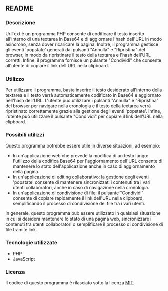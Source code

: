 ## README

### Descrizione
UrlText è un programma PHP consente di codificare il testo inserito all'interno di una textarea in Base64 e di aggiornare l'hash dell'URL in modo asincrono, senza dover ricaricare la pagina. Inoltre, il programma gestisce gli eventi 'popstate' generati dai pulsanti "Annulla" e "Ripristina" del browser, in modo da ripristinare il testo della textarea e l'hash dell'URL corretti. Infine, il programma fornisce un pulsante "Condividi" che consente all'utente di copiare il link dell'URL nella clipboard.

### Utilizzo
Per utilizzare il programma, basta inserire il testo desiderato all'interno della textarea e il testo verrà automaticamente codificato in Base64 e aggiornato nell'hash dell'URL. L'utente può utilizzare i pulsanti "Annulla" e "Ripristina" del browser per navigare nella cronologia e il testo della textarea verrà ripristinato correttamente grazie alla gestione degli eventi 'popstate'. Infine, l'utente può utilizzare il pulsante "Condividi" per copiare il link dell'URL nella clipboard.

### Possibili utilizzi
Questo programma potrebbe essere utile in diverse situazioni, ad esempio:
- In un'applicazione web che prevede la modifica di un testo lungo: l'utilizzo della codifica Base64 per l'aggiornamento dell'URL consente di mantenere lo stato dell'applicazione anche in caso di aggiornamento della pagina.
- In un'applicazione di editing collaborativo: la gestione degli eventi 'popstate' consente di mantenere sincronizzati i contenuti tra i vari utenti collaboratori, anche in caso di navigazione nella cronologia.
- In un'applicazione di condivisione di file: il pulsante "Condividi" consente di copiare rapidamente il link dell'URL nella clipboard, semplificando il processo di condivisione dei file tra i vari utenti. 

In generale, questo programma può essere utilizzato in qualsiasi situazione in cui si desidera mantenere lo stato di una pagina web, sincronizzare i contenuti tra utenti collaboratori o semplificare il processo di condivisione di file tramite link.

### Tecnologie utilizzate
- PHP
- JavaScript

### Licenza
Il codice di questo programma è rilasciato sotto la licenza [MIT](https://opensource.org/licenses/MIT).
